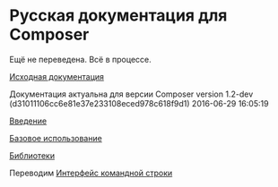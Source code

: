 # Русская документация для Composer

Ещё не переведена. Всё в процессе.

[Исходная документация](https://github.com/composer/composer/tree/master/doc)

Документация актуальна для версии
Composer version 1.2-dev (d31011106cc6e81e37e233108eced978c618f9d1) 2016-06-29 16:05:19

[Введение](00-intro.md)

[Базовое использование](01-basic-usage.md)

[Библиотеки](02-libraries.md)

Переводим [Интерфейс командной строки](03-cli.md)